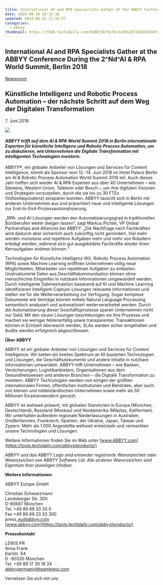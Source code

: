 ```yaml
---
title: International AI and RPA Specialists Gather at the ABBYY Conference During the 2^Nd^AI & RPA World Summit, Berlin 2018
date: 2024-08-20 19:32:16
updated: 2024-08-22 11:59:57
categories:
  - abbyy
thumbnail: https://thmb.techidaily.com/d10871bf9176c5cb0128f25d3d2d16f8b628e764cfef6c9d047807d2b22fa28f.jpg
---
```


## International AI and RPA Specialists Gather at the ABBYY Conference During the 2^Nd^AI & RPA World Summit, Berlin 2018

[Newsroom](https://tools.techidaily.com/abbyy/products/)

## Künstliche Intelligenz und Robotic Process Automation – der nächste Schritt auf dem Weg der Digitalen Transformation

7\. Juni 2018

![](https://content.abbyy.com/-/media/project/abbyy/abbyy/branchtemplates/shutterstock_1272462163_1296-x-729.jpg?h=729&iar=0&w=1296)

#### _ABBYY trifft auf dem AI & RPA World Summit 2018 in Berlin internationale Experten für künstliche Intelligenz und Robotic Process Automation, um zu diskutieren, wie Unternehmen die Digitale Transformation mit intelligenten Technologien meistern._

  
ABBYY®, ein globaler Anbieter von Lösungen und Services für Content Intelligence, nimmt als Sponsor vom 12.-14\. Juni 2018 im Hotel Palace Berlin am AI & Robotic Process Automation World Summit 2018 teil. Auch dieses Jahr treffen sich wieder AI & RPA Experten aus über 40 Unternehmen – wie Siemens, Western Union, Telekom oder Bosch –, um ihre digitalen Visionen und Strategien vorzustellen, durch die sie bis zu 30 FTEs (Vollzeitäquivalenz) einsparen konnten. ABBYY tauscht sich in Berlin mit anderen Unternehmen aus und präsentiert neue und intelligente Lösungen zur End-to-End-Prozessautomatisierung.

„RPA- und AI-Lösungen werden den Automatisierungsgrad in traditionellen Büroberufen weiter steigen lassen“, sagt Markus Pichler, VP Global Partnerships and Alliances bei ABBYY. „Die Nachfrage nach Fachkräften wird dadurch aber sicherlich auch zukünftig nicht gemindert. Viel mehr werden monotone und repetitive Aufgaben mehr und mehr von Robotern erledigt werden, während sich gut ausgebildete Fachkräfte wieder ihren Kernaufgaben widmen können.“

Technologien für Künstliche Intelligenz (KI), Robotic Process Automation (RPA) sowie Machine Learning eröffnen Unternehmen völlig neue Möglichkeiten, Mitarbeiter von repetitiven Aufgaben zu entlasten. Unstrukturierte Daten aus Geschäftskommunikation können ohne menschliches Eingreifen in nutzbare Informationen umgewandelt werden. Durch intelligente Datenextraktion basierend auf KI und Machine Learning identifizieren Intelligent-Capture-Lösungen relevante Informationen und stellen sie für die Weiterverarbeitung zur Verfügung. Sogar komplexe Dokumente wie Verträge können mittels Natural Language Processing semantisch analysiert und automatisiert weiterverarbeitet werden. Durch die Automatisierung dieser Geschäftsprozesse sparen Unternehmen nicht nur Geld. Mit den neuen Lösungen beschleunigen sie ihre Prozesse und machen sie weniger fehleranfällig sowie transparenter. Transaktionen können in Echtzeit überwacht werden, SLAs werden sicher eingehalten und Audits werden erfolgreich abgeschlossen.

  
**Über ABBYY**

ABBYY ist ein globaler Anbieter von Lösungen und Services für Content Intelligence. Wir bieten ein breites Spektrum an KI-basierten Technologien und Lösungen, die Geschäftsdokumente und andere Inhalte in nutzbare Informationen umwandeln. ABBYY hilft Unternehmen – wie Banken, Versicherungen, Logistikanbietern, Organisationen aus dem Gesundheitswesen und anderen Branchen – die Digitale Transformation zu meistern. ABBYY Technologien werden von einigen der größten internationalen Firmen, öffentlichen Institutionen und Behörden, aber auch von kleinen und mittelständischen Unternehmen sowie mehr als 50 Millionen Einzelanwendern genutzt.

ABBYY ist weltweit präsent, mit globalen Standorten in Europa (München, Deutschland), Russland (Moskau) und Nordamerika (Milpitas, Kalifornien). Wir unterhalten außerdem regionale Niederlassungen in Australien, Großbritannien, Frankreich, Spanien, der Ukraine, Japan, Taiwan und Zypern. Mehr als 1.000 Angestellte weltweit entwickeln und vermarkten unsere Technologien und Lösungen.

Weitere Informationen finden Sie im Web unter [www.ABBYY.com](https://tools.techidaily.com/abbyy/products/)

_ABBYY und das ABBYY Logo sind entweder registrierte Warenzeichen oder Warenzeichen von ABBYY Software Ltd. Alle anderen Warenzeichen sind Eigentum ihrer jeweiligen Inhaber._

  
**Weitere Informationen:**

ABBYY Europe GmbH

Christian Schwarzmann  
Landsberger Str. 300  
D-80687 München  
Tel. +49 89 69 33 33 0  
Fax +49 89 69 33 33 300  
press\_eu@abbyy.com  
[www.abbyy.com](https://tools.techidaily.com/abbyy/products/)

**Pressekontakt**

LEWIS PR  
Anna Frank  
Karlstr. 64  
D -80335 München  
Tel. +49 89 17 30 19 24  
[abbyygermany@teamlewis.com](https://tools.techidaily.com/abbyy/products/)

Vernetzen Sie sich mit uns

<ins class="adsbygoogle"
     style="display:block"
     data-ad-format="autorelaxed"
     data-ad-client="ca-pub-7571918770474297"
     data-ad-slot="1223367746"></ins>



<ins class="adsbygoogle"
     style="display:block"
     data-ad-client="ca-pub-7571918770474297"
     data-ad-slot="8358498916"
     data-ad-format="auto"
     data-full-width-responsive="true"></ins>
